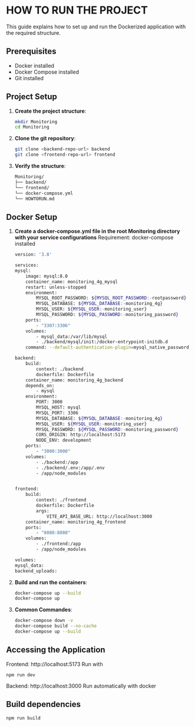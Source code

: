 # HOW TO RUN THE PROJECT

This guide explains how to set up and run the Dockerized application with the required structure.

## Prerequisites
- Docker installed
- Docker Compose installed
- Git installed

## Project Setup

1. **Create the project structure**:
   ```bash
   mkdir Monitoring
   cd Monitoring

2. **Clone the git repository**:
    ```bash
    git clone <backend-repo-url> backend
    git clone <frontend-repo-url> frontend

3. **Verify the structure**:
    ```bash
    Monitoring/
    ├── backend/
    └── frontend/
    └── docker-compose.yml
    └── HOWTORUN.md

## Docker Setup

1. **Create a docker-compose.yml file in the root Monitoring directory with your service configurations**
    Requirement: docker-compose installed
    ```bash
    version: '3.8'

    services:
    mysql:
        image: mysql:8.0
        container_name: monitoring_4g_mysql
        restart: unless-stopped
        environment:
            MYSQL_ROOT_PASSWORD: ${MYSQL_ROOT_PASSWORD:-rootpassword}
            MYSQL_DATABASE: ${MYSQL_DATABASE:-monitoring_4g}
            MYSQL_USER: ${MYSQL_USER:-monitoring_user}
            MYSQL_PASSWORD: ${MYSQL_PASSWORD:-monitoring_password}
        ports:
            - "3307:3306"
        volumes:
            - mysql_data:/var/lib/mysql
            - ./backend/mysql/init:/docker-entrypoint-initdb.d
        command: --default-authentication-plugin=mysql_native_password

    backend:
        build:
            context: ./backend
            dockerfile: Dockerfile
        container_name: monitoring_4g_backend
        depends_on:
            - mysql
        environment:
            PORT: 3000
            MYSQL_HOST: mysql
            MYSQL_PORT: 3306
            MYSQL_DATABASE: ${MYSQL_DATABASE:-monitoring_4g}
            MYSQL_USER: ${MYSQL_USER:-monitoring_user}
            MYSQL_PASSWORD: ${MYSQL_PASSWORD:-monitoring_password}
            CORS_ORIGIN: http://localhost:5173
            NODE_ENV: development
        ports:
            - "3000:3000"
        volumes:
            - ./backend:/app
            - ./backend/.env:/app/.env
            - /app/node_modules


    frontend:
        build:
            context: ./frontend
            dockerfile: Dockerfile
            args:
                VITE_API_BASE_URL: http://localhost:3000
        container_name: monitoring_4g_frontend
        ports:
            - "8080:8080"
        volumes:
            - ./frontend:/app
            - /app/node_modules

    volumes:
    mysql_data:
    backend_uploads:


2. **Build and run the containers**:
    ```bash
    docker-compose up --build
    docker-compose up

3. **Common Commandes**:
    ```bash
    docker-compose down -v 
    docker-compose build --no-cache
    docker-compose up --build

## Accessing the Application

Frontend: http://localhost:5173
Run with

    npm run dev

Backend: http://localhost:3000 Run automatically with docker

## Build dependencies
    npm run build